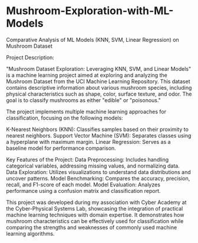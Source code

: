 # Mushroom-Exploration-with-ML-Models
Comparative Analysis of ML Models (KNN, SVM, Linear Regression) on Mushroom Dataset

Project Description:

"Mushroom Dataset Exploration: Leveraging KNN, SVM, and Linear Models" is a machine learning project aimed at exploring and analyzing the Mushroom Dataset from the UCI Machine Learning Repository. This dataset contains descriptive information about various mushroom species, including physical characteristics such as shape, color, surface texture, and odor. The goal is to classify mushrooms as either "edible" or "poisonous."

The project implements multiple machine learning approaches for classification, focusing on the following models:

K-Nearest Neighbors (KNN): Classifies samples based on their proximity to nearest neighbors.
Support Vector Machine (SVM): Separates classes using a hyperplane with maximum margin.
Linear Regression: Serves as a baseline model for performance comparison.

Key Features of the Project:
Data Preprocessing: Includes handling categorical variables, addressing missing values, and normalizing data.
Data Exploration: Utilizes visualizations to understand data distributions and uncover patterns.
Model Benchmarking: Compares the accuracy, precision, recall, and F1-score of each model.
Model Evaluation: Analyzes performance using a confusion matrix and classification report.

This project was developed during my association with Cyber Academy at the Cyber-Physical Systems Lab, showcasing the integration of practical machine learning techniques with domain expertise. It demonstrates how mushroom characteristics can be effectively used for classification while comparing the strengths and weaknesses of commonly used machine learning algorithms.

